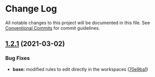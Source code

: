# Change Log

All notable changes to this project will be documented in this file.
See [Conventional Commits](https://conventionalcommits.org) for commit guidelines.

## [1.2.1](https://github.com/eeoy/eslint-config/compare/@eeoy/eslint-config@1.2.0...@eeoy/eslint-config@1.2.1) (2021-03-02)


### Bug Fixes

* **base:** modified rules to edit directly in the workspaces ([70e9ba1](https://github.com/eeoy/eslint-config/commit/70e9ba1f8695626e53acd3f3816343740dfea0fe))
